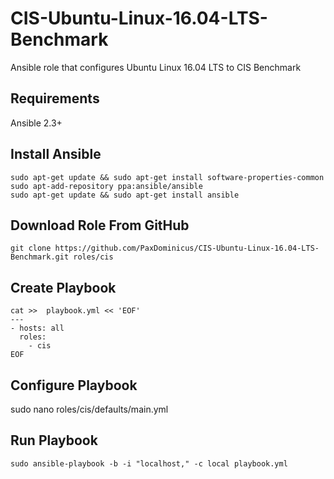 # CIS-Ubuntu-Linux-16.04-LTS-Benchmark
Ansible role that configures Ubuntu Linux 16.04 LTS to CIS Benchmark

## Requirements
Ansible 2.3+

## Install Ansible
```
sudo apt-get update && sudo apt-get install software-properties-common
sudo apt-add-repository ppa:ansible/ansible
sudo apt-get update && sudo apt-get install ansible
```

## Download Role From GitHub
```
git clone https://github.com/PaxDominicus/CIS-Ubuntu-Linux-16.04-LTS-Benchmark.git roles/cis
```

## Create Playbook
```
cat >>  playbook.yml << 'EOF'
---
- hosts: all
  roles:
    - cis
EOF
```

## Configure Playbook
sudo nano roles/cis/defaults/main.yml

## Run Playbook
```
sudo ansible-playbook -b -i "localhost," -c local playbook.yml
```
